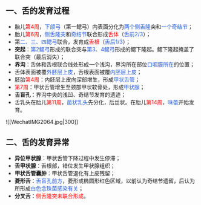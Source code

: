 ## 一、舌的发育过程
* 胎儿<font color="#ff0000">第4周</font>，<font color="#245bdb">下颌弓</font>（第一鳃弓）内表面分化为<font color="#245bdb">两个侧舌隆</font>突和<font color="#245bdb">一个奇结节</font>；
* 胎儿<font color="#ff0000">第6周</font>，<font color="#245bdb">侧舌隆突</font>和<font color="#245bdb">奇结节</font>联合形成<font color="#ff0000">舌体</font>（<font color="#245bdb">舌前2/3</font>）；
* 第<font color="#245bdb">二、三、四鳃弓</font>联合，发育成<font color="#ff0000">舌根</font>（<font color="#245bdb">舌后1/3</font>）；
* **突起**：<font color="#245bdb">第2鳃弓</font>形成的联合突与<font color="#245bdb">第3、4鳃弓</font>形成的鳃下隆起。鳃下隆起掩盖了联合突（最后消失）；
* **界沟**：舌体和舌根联合线处形成一个浅沟，界沟所在部位<font color="#245bdb">口咽膜所在</font>的位置；
* 舌体表面被覆<font color="#245bdb">外胚层上皮</font>，舌根表面被覆<font color="#245bdb">内胚层上皮</font>；
* 胚胎<font color="#ff0000">第4周</font>：内胚层上皮向深部增生，形成<font color="#245bdb">甲状舌管</font>；
* <font color="#ff0000">第7周</font>：甲状舌管增生至颈部甲状软骨处，形成<font color="#245bdb">甲状腺</font>；
* **舌盲孔**：界沟中央的浅凹、奇结节发育的遗迹；
* 舌乳头在胎儿<font color="#ff0000">第11周</font>，<font color="#245bdb">菌状乳头</font>先分化，后丝状。在胎儿<font color="#ff0000">第14周</font>，<font color="#245bdb">味蕾</font>开始发育。

![[WechatIMG2064.jpg|300]]

## 二、舌的发育异常
* **异位甲状腺**：甲状舌管下降过程中发生停滞；
* **舌甲状腺**：舌根部，错位发生甲状腺组织；
* **甲状舌管囊肿**：甲状舌管退化有上皮残留；
* **菱形舌**：<font color="#245bdb">舌盲孔前方</font>，菱形或椭圆形红色区域，以前认为奇结节遗留，后认为所形成<font color="#245bdb">白色念珠菌感染有关</font>；
* **分叉舌**：<font color="#ff0000">侧舌隆突未联合形成</font>。